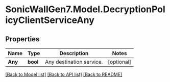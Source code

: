 # SonicWallGen7.Model.DecryptionPolicyClientServiceAny

## Properties

Name | Type | Description | Notes
------------ | ------------- | ------------- | -------------
**Any** | **bool** | Any destination service. | [optional] 

[[Back to Model list]](../README.md#documentation-for-models) [[Back to API list]](../README.md#documentation-for-api-endpoints) [[Back to README]](../README.md)

